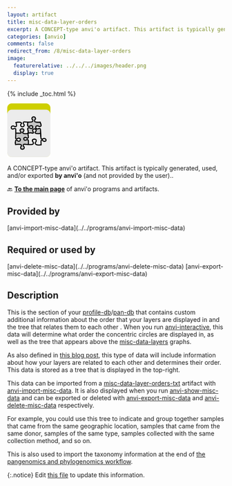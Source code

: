 ```yaml
---
layout: artifact
title: misc-data-layer-orders
excerpt: A CONCEPT-type anvi'o artifact. This artifact is typically generated, used, and/or exported by anvi'o (and not provided by the user)..
categories: [anvio]
comments: false
redirect_from: /8/misc-data-layer-orders
image:
  featurerelative: ../../../images/header.png
  display: true
---
```



{% include _toc.html %}


<img src="../../images/icons/CONCEPT.png" alt="CONCEPT" style="width:100px; border:none" />

A CONCEPT-type anvi'o artifact. This artifact is typically generated, used, and/or exported **by anvi'o** (and not provided by the user)..

🔙 **[To the main page](../../)** of anvi'o programs and artifacts.

## Provided by


<p style="text-align: left" markdown="1"><span class="artifact-p">[anvi-import-misc-data](../../programs/anvi-import-misc-data)</span></p>


## Required or used by


<p style="text-align: left" markdown="1"><span class="artifact-r">[anvi-delete-misc-data](../../programs/anvi-delete-misc-data)</span> <span class="artifact-r">[anvi-export-misc-data](../../programs/anvi-export-misc-data)</span></p>


## Description

This is the section of your <span class="artifact-n">[profile-db](/help/8/artifacts/profile-db)</span>/<span class="artifact-n">[pan-db](/help/8/artifacts/pan-db)</span> that contains custom additional information about the order that your layers are displayed in and the tree that relates them to each other . When you run <span class="artifact-p">[anvi-interactive](/help/8/programs/anvi-interactive)</span>, this data will determine what order the concentric circles are displayed in, as well as the tree that appears above the <span class="artifact-n">[misc-data-layers](/help/8/artifacts/misc-data-layers)</span> graphs.

As also defined in [this blog post](http://merenlab.org/2017/12/11/additional-data-tables/#views-items-layers-orders-some-anvio-terminology), this type of data will include information about how your layers are related to each other and determines their order. This data is stored as a tree that is displayed in the top-right. 

This data can be imported from a <span class="artifact-n">[misc-data-layer-orders-txt](/help/8/artifacts/misc-data-layer-orders-txt)</span> artifact with <span class="artifact-p">[anvi-import-misc-data](/help/8/programs/anvi-import-misc-data)</span>.  It is also displayed when you run <span class="artifact-p">[anvi-show-misc-data](/help/8/programs/anvi-show-misc-data)</span> and can be exported or deleted with <span class="artifact-p">[anvi-export-misc-data](/help/8/programs/anvi-export-misc-data)</span> and <span class="artifact-p">[anvi-delete-misc-data](/help/8/programs/anvi-delete-misc-data)</span> respectively. 

For example, you could use this tree to indicate and group together samples that came from the same geographic location, samples that came from the same donor, samples of the same type,  samples collected with the same collection method, and so on. 

This is also used to import the taxonomy information at the end of [the pangenomics and phylogenomics workflow](http://merenlab.org/2017/06/07/phylogenomics/#pangenomic--phylogenomics). 


{:.notice}
Edit [this file](https://github.com/merenlab/anvio/tree/master/anvio/docs/artifacts/misc-data-layer-orders.md) to update this information.

